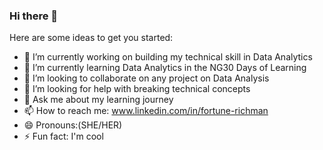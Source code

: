 ### Hi there 👋

Here are some ideas to get you started:

- 🔭 I’m currently working on building my technical skill in Data Analytics
- 🌱 I’m currently learning Data Analytics in the NG30 Days of Learning
- 👯 I’m looking to collaborate on any project on Data Analysis
- 🤔 I’m looking for help with breaking technical concepts
- 💬 Ask me about my learning journey
- 📫 How to reach me: www.linkedin.com/in/fortune-richman
- 😄 Pronouns:(SHE/HER)
- ⚡ Fun fact: I'm cool
